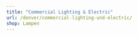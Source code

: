 ```yaml
---
title: "Commercial Lighting & Electric"
url: /denver/commercial-lighting-und-electric/
shop: Lampen
---
```

